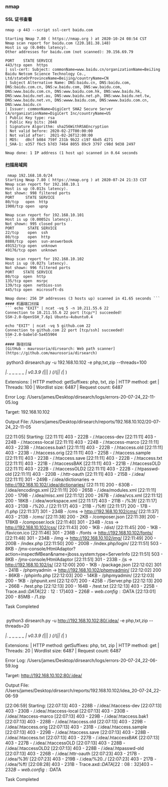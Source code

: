 ### nmap
#### SSL 证书查看
```
nmap -p 443 --script ssl-cert baidu.com

Starting Nmap 7.80 ( https://nmap.org ) at 2020-10-24 08:54 CST
Nmap scan report for baidu.com (220.181.38.148)
Host is up (0.040s latency).
Other addresses for baidu.com (not scanned): 39.156.69.79

PORT    STATE SERVICE
443/tcp open  https
| ssl-cert: Subject: commonName=www.baidu.cn/organizationName=BeiJing Baidu Netcom Science Technology Co., Ltd/stateOrProvinceName=Beijing/countryName=CN
| Subject Alternative Name: DNS:baidu.cn, DNS:baidu.com, DNS:baidu.com.cn, DNS:w.baidu.com, DNS:ww.baidu.com, DNS:www.baidu.com.cn, DNS:www.baidu.com.hk, DNS:www.baidu.hk, DNS:www.baidu.net.au, DNS:www.baidu.net.ph, DNS:www.baidu.net.tw, DNS:www.baidu.net.vn, DNS:wwww.baidu.com, DNS:wwww.baidu.com.cn, DNS:www.baidu.cn
| Issuer: commonName=DigiCert SHA2 Secure Server CA/organizationName=DigiCert Inc/countryName=US
| Public Key type: rsa
| Public Key bits: 2048
| Signature Algorithm: sha256WithRSAEncryption
| Not valid before: 2020-02-27T00:00:00
| Not valid after:  2021-02-26T12:00:00
| MD5:   d0cf b084 759f 231b 9b22 c197 6bd5 d271
|_SHA-1: e357 f6c5 b7d3 7464 8055 89c9 3797 c98d 9d38 2497

Nmap done: 1 IP address (1 host up) scanned in 0.64 seconds
```

#### 扫描局域网
```
 nmap 192.168.10.0/24
Starting Nmap 7.80 ( https://nmap.org ) at 2020-07-24 21:33 CST
Nmap scan report for 192.168.10.1
Host is up (0.013s latency).
Not shown: 998 filtered ports
PORT     STATE SERVICE
80/tcp   open  http
1900/tcp open  upnp

Nmap scan report for 192.168.10.101
Host is up (0.00052s latency).
Not shown: 995 closed ports
PORT      STATE SERVICE
22/tcp    open  ssh
80/tcp    open  http
8888/tcp  open  sun-answerbook
49152/tcp open  unknown
49176/tcp open  unknown

Nmap scan report for 192.168.10.102
Host is up (0.027s latency).
Not shown: 996 filtered ports
PORT    STATE SERVICE
80/tcp  open  http
135/tcp open  msrpc
139/tcp open  netbios-ssn
445/tcp open  microsoft-ds

Nmap done: 256 IP addresses (3 hosts up) scanned in 41.65 seconds ``` 
#### 机器端口扫描
``` echo "EXIT" | ncat -vq 5 -n 10.211.55.6 22
Connection to 10.211.55.6 22 port [tcp/*] succeeded!
SSH-2.0-OpenSSH_7.6p1 Ubuntu-4ubuntu0.4

echo "EXIT" | ncat -vq 5 github.com 22
Connection to github.com 22 port [tcp/ssh] succeeded!
SSH-2.0-babeld-5a455904 
``` 
#### 路径扫描 
[GitHub - maurosoria/dirsearch: Web path scanner](https://github.com/maurosoria/dirsearch) 
```
 python3 dirsearch.py -u 192.168.10.102 -e php,txt,zip --threads=100

 _|. _ _  _  _  _ _|_    v0.3.9
(_||| _) (/_(_|| (_| )

Extensions:  | HTTP method: getSuffixes: php, txt, zip | HTTP method: get | Threads: 100 | Wordlist size: 6487 | Request count: 6487

Error Log: /Users/james/Desktop/dirsearch/logs/errors-20-07-24_22-11-05.log

Target: 192.168.10.102

Output File: /Users/james/Desktop/dirsearch/reports/192.168.10.102/20-07-24_22-11-05

[22:11:05] Starting:
[22:11:11] 403 -  222B  - /.htaccess-dev
[22:11:11] 403 -  224B  - /.htaccess-local
[22:11:11] 403 -  224B  - /.htaccess-marco
[22:11:11] 403 -  223B  - /.htaccess.bak1
[22:11:11] 403 -  222B  - /.htaccess.old
[22:11:11] 403 -  223B  - /.htaccess.orig
[22:11:11] 403 -  225B  - /.htaccess.sample
[22:11:11] 403 -  223B  - /.htaccess.save
[22:11:11] 403 -  222B  - /.htaccess.txt
[22:11:11] 403 -  221B  - /.htaccessBAK
[22:11:11] 403 -  221B  - /.htaccessOLD
[22:11:11] 403 -  222B  - /.htaccessOLD2
[22:11:11] 403 -  222B  - /.htpasswd-old
[22:11:11] 403 -  220B  - /.httr-oauth
[22:11:11] 403 -  215B  - /.idea/
[22:11:11] 301 -  249B  - /.idea/dictionaries  ->  http://192.168.10.102/.idea/dictionaries/
[22:11:11] 200 -  630B  - /.idea/encodings.xml
[22:11:11] 200 -  265B  - /.idea/modules.xml
[22:11:11] 200 -  179B  - /.idea/misc.xml
[22:11:12] 200 -  267B  - /.idea/vcs.xml
[22:11:12] 200 -   18KB - /.idea/workspace.xml
[22:11:17] 403 -  211B  - /%3f/
[22:11:17] 403 -  213B  - /%20../
[22:11:17] 403 -  211B  - /%ff/
[22:11:17] 200 -   17B  - /1.php
[22:11:37] 301 -  234B  - /cms  ->  http://192.168.10.102/cms/
[22:11:37] 403 -  213B  - /cms/
[22:11:38] 200 -    2KB - /composer.json
[22:11:39] 200 -  178KB - /composer.lock
[22:11:40] 301 -  234B  - /css  ->  http://192.168.10.102/css/
[22:11:43] 200 -    1KB - /dist/
[22:11:45] 200 -    1KB - /favicon.ico
[22:11:46] 301 -  236B  - /fonts  ->  http://192.168.10.102/fonts/
[22:11:48] 301 -  234B  - /img  ->  http://192.168.10.102/img/
[22:11:49] 200 -  200B  - /index.php
[22:11:50] 200 -  200B  - /index.php/login/
[22:11:51] 503 -    8KB - /jmx-console/HtmlAdaptor?action=inspectMBean&name=jboss.system:type=ServerInfo
[22:11:51] 503 -    8KB - /jmx-console/HtmlAdaptor
[22:11:51] 301 -  233B  - /js  ->  http://192.168.10.102/js/
[22:12:00] 200 -    1KB - /package.json
[22:12:02] 301 -  241B  - /phpmyadmin  ->  http://192.168.10.102/phpmyadmin/
[22:12:02] 200 -   86KB - /phpinfo.php
[22:12:03] 200 -   14KB - /phpmyadmin/
[22:12:03] 200 -    1KB - /phpunit.xml
[22:12:07] 200 -  425B  - /Server.php
[22:12:13] 200 -  266B  - /test.php
[22:12:13] 200 -  164B  - /test.txt
[22:12:13] 403 -  225B  - Trace.axd::$DATA
[22:12:17] 403 -  226B  - web.config::$DATA
[22:13:01] 200 -   85MB - /1.zip

Task Completed 
``` 

```
 python3 dirsearch.py -u http://192.168.10.102:80/.idea/  -e php,txt,zip --threads=20

 _|. _ _  _  _  _ _|_    v0.3.9
(_||| _) (/_(_|| (_| )

Extensions:  | HTTP method: getSuffixes: php, txt, zip | HTTP method: get | Threads: 20 | Wordlist size: 6487 | Request count: 6487

Error Log: /Users/james/Desktop/dirsearch/logs/errors-20-07-24_22-06-59.log

Target: http://192.168.10.102:80/.idea/

Output File: /Users/james/Desktop/dirsearch/reports/192.168.10.102/idea_20-07-24_22-06-59

[22:06:59] Starting:
[22:07:13] 403 -  228B  - /.idea/.htaccess-dev
[22:07:13] 403 -  230B  - /.idea/.htaccess-local
[22:07:13] 403 -  230B  - /.idea/.htaccess-marco
[22:07:13] 403 -  229B  - /.idea/.htaccess.bak1
[22:07:13] 403 -  228B  - /.idea/.htaccess.old
[22:07:13] 403 -  229B  - /.idea/.htaccess.orig
[22:07:13] 403 -  231B  - /.idea/.htaccess.sample
[22:07:13] 403 -  229B  - /.idea/.htaccess.save
[22:07:13] 403 -  228B  - /.idea/.htaccess.txt
[22:07:13] 403 -  227B  - /.idea/.htaccessBAK
[22:07:13] 403 -  227B  - /.idea/.htaccessOLD
[22:07:13] 403 -  228B  - /.idea/.htaccessOLD2
[22:07:13] 403 -  228B  - /.idea/.htpasswd-old
[22:07:13] 403 -  226B  - /.idea/.httr-oauth
[22:07:23] 403 -  217B  - /.idea/%3f/
[22:07:23] 403 -  219B  - /.idea/%20../
[22:07:23] 403 -  217B  - /.idea/%ff/
[22:08:28] 403 -  231B  - Trace.axd::$DATA
[22:08:32] 403 -  232B  - web.config::$DATA

Task Completed 
```     